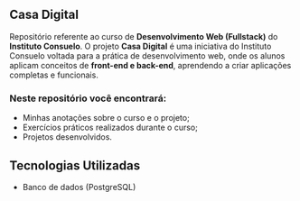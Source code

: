 ## Casa Digital
Repositório referente ao curso de **Desenvolvimento Web (Fullstack)** do **Instituto Consuelo**.
O projeto **Casa Digital** é uma iniciativa do Instituto Consuelo voltada para a prática de desenvolvimento web, onde os alunos aplicam conceitos de **front-end e back-end**, aprendendo a criar aplicações completas e funcionais.

### Neste repositório você encontrará:

- Minhas anotações sobre o curso e o projeto;
- Exercícios práticos realizados durante o curso;
- Projetos desenvolvidos.

## Tecnologias Utilizadas

- Banco de dados (PostgreSQL)
